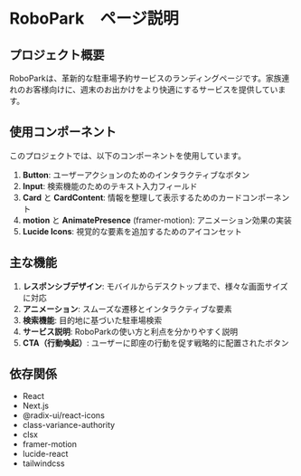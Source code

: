 # RoboPark　ページ説明

## プロジェクト概要

RoboParkは、革新的な駐車場予約サービスのランディングページです。家族連れのお客様向けに、週末のお出かけをより快適にするサービスを提供しています。

## 使用コンポーネント

このプロジェクトでは、以下のコンポーネントを使用しています。

1. **Button**: ユーザーアクションのためのインタラクティブなボタン
2. **Input**: 検索機能のためのテキスト入力フィールド
3. **Card** と **CardContent**: 情報を整理して表示するためのカードコンポーネント
4. **motion** と **AnimatePresence** (framer-motion): アニメーション効果の実装
5. **Lucide Icons**: 視覚的な要素を追加するためのアイコンセット

## 主な機能

1. **レスポンシブデザイン**: モバイルからデスクトップまで、様々な画面サイズに対応
2. **アニメーション**: スムーズな遷移とインタラクティブな要素
3. **検索機能**: 目的地に基づいた駐車場検索
4. **サービス説明**: RoboParkの使い方と利点を分かりやすく説明
5. **CTA（行動喚起）**: ユーザーに即座の行動を促す戦略的に配置されたボタン

## 依存関係

- React
- Next.js
- @radix-ui/react-icons
- class-variance-authority
- clsx
- framer-motion
- lucide-react
- tailwindcss
